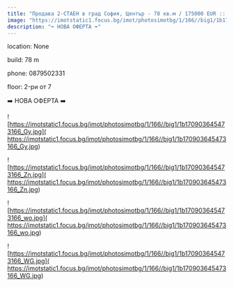 ```yaml
---
title: "Продава 2-СТАЕН в град София, Център - 78 кв.м / 175000 EUR :: imot.bg Обява"
image: "https://imotstatic1.focus.bg/imot/photosimotbg/1/166//big1/1b170903645473166_Zl.jpg"
description: "➡️ НОВА ОФЕРТА ➡️"
---
```


location: None

build: 78 m

phone: 0879502331

floor: 2-ри от 7

➡️ НОВА ОФЕРТА ➡️


![https://imotstatic1.focus.bg/imot/photosimotbg/1/166//big1/1b170903645473166_Gy.jpg]( https://imotstatic1.focus.bg/imot/photosimotbg/1/166//big1/1b170903645473166_Gy.jpg)


![https://imotstatic1.focus.bg/imot/photosimotbg/1/166//big1/1b170903645473166_Zn.jpg]( https://imotstatic1.focus.bg/imot/photosimotbg/1/166//big1/1b170903645473166_Zn.jpg)


![https://imotstatic1.focus.bg/imot/photosimotbg/1/166//big1/1b170903645473166_wo.jpg]( https://imotstatic1.focus.bg/imot/photosimotbg/1/166//big1/1b170903645473166_wo.jpg)


![https://imotstatic1.focus.bg/imot/photosimotbg/1/166//big1/1b170903645473166_WG.jpg]( https://imotstatic1.focus.bg/imot/photosimotbg/1/166//big1/1b170903645473166_WG.jpg)


